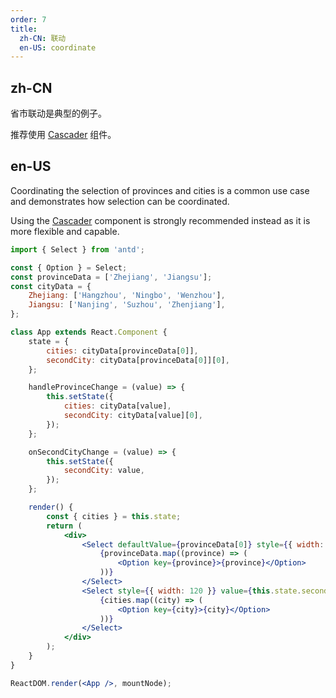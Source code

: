 ```yaml
---
order: 7
title:
  zh-CN: 联动
  en-US: coordinate
---
```


## zh-CN

省市联动是典型的例子。

推荐使用 [Cascader](/components/cascader/) 组件。

## en-US

Coordinating the selection of provinces and cities is a common use case and demonstrates how selection can be coordinated.

Using the [Cascader](/components/cascader) component is strongly recommended instead as it is more flexible and capable.

```jsx
import { Select } from 'antd';

const { Option } = Select;
const provinceData = ['Zhejiang', 'Jiangsu'];
const cityData = {
	Zhejiang: ['Hangzhou', 'Ningbo', 'Wenzhou'],
	Jiangsu: ['Nanjing', 'Suzhou', 'Zhenjiang'],
};

class App extends React.Component {
	state = {
		cities: cityData[provinceData[0]],
		secondCity: cityData[provinceData[0]][0],
	};

	handleProvinceChange = (value) => {
		this.setState({
			cities: cityData[value],
			secondCity: cityData[value][0],
		});
	};

	onSecondCityChange = (value) => {
		this.setState({
			secondCity: value,
		});
	};

	render() {
		const { cities } = this.state;
		return (
			<div>
				<Select defaultValue={provinceData[0]} style={{ width: 120 }} onChange={this.handleProvinceChange}>
					{provinceData.map((province) => (
						<Option key={province}>{province}</Option>
					))}
				</Select>
				<Select style={{ width: 120 }} value={this.state.secondCity} onChange={this.onSecondCityChange}>
					{cities.map((city) => (
						<Option key={city}>{city}</Option>
					))}
				</Select>
			</div>
		);
	}
}

ReactDOM.render(<App />, mountNode);
```
